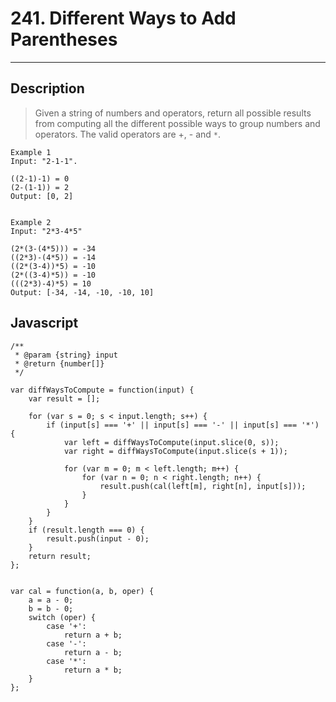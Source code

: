 # 241. Different Ways to Add Parentheses

---

## Description

> Given a string of numbers and operators, return all possible results from computing all the different possible ways to group numbers and operators. The valid operators are +, - and `*`.

```
Example 1
Input: "2-1-1".

((2-1)-1) = 0
(2-(1-1)) = 2
Output: [0, 2]


Example 2
Input: "2*3-4*5"

(2*(3-(4*5))) = -34
((2*3)-(4*5)) = -14
((2*(3-4))*5) = -10
(2*((3-4)*5)) = -10
(((2*3)-4)*5) = 10
Output: [-34, -14, -10, -10, 10]
```

## Javascript

```
/**
 * @param {string} input
 * @return {number[]}
 */

var diffWaysToCompute = function(input) {
    var result = [];

    for (var s = 0; s < input.length; s++) {
        if (input[s] === '+' || input[s] === '-' || input[s] === '*') {
            var left = diffWaysToCompute(input.slice(0, s));
            var right = diffWaysToCompute(input.slice(s + 1));

            for (var m = 0; m < left.length; m++) {
                for (var n = 0; n < right.length; n++) {
                    result.push(cal(left[m], right[n], input[s]));
                }
            }
        }
    }
    if (result.length === 0) {
        result.push(input - 0);
    }
    return result;
};


var cal = function(a, b, oper) {
    a = a - 0;
    b = b - 0;
    switch (oper) {
        case '+':
            return a + b;
        case '-':
            return a - b;
        case '*':
            return a * b;
    }
};
```
